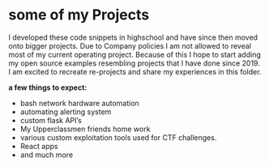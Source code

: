 # some of my Projects 
I developed these code snippets in highschool and have since then moved onto bigger projects. Due to Company policies I am not allowed to reveal most of my current operating project. Because of this I hope to start adding my open source examples resembling projects that I have done since 2019. I am excited to recreate re-projects and share my experiences in this folder.

**a few things to expect:**
- bash network hardware automation
- automating alerting system
- custom flask API’s 
- My Upperclassmen friends home work
- various custom exploitation tools used for CTF challenges.
- React apps
- and much more
